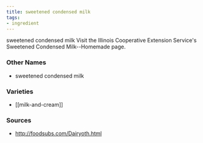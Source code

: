 ```yaml
---
title: sweetened condensed milk
tags:
- ingredient
---
```

sweetened condensed milk Visit the Illinois Cooperative Extension Service's Sweetened Condensed Milk--Homemade page.

### Other Names

* sweetened condensed milk

### Varieties

* [[milk-and-cream]]

### Sources
* http://foodsubs.com/Dairyoth.html
